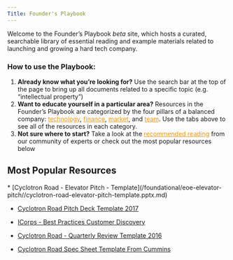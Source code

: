 ```yaml
---
Title: Founder's Playbook
---
```


<div class="home-lead-content">



<p class="intro-text">Welcome to the Founder’s Playbook <i>beta</i> site, which hosts a curated, searchable library of essential reading and example materials related to launching and growing a hard tech company.</p>

<h3>How to use the Playbook:</h3>

<p> 

<ol>
  <li><b>Already know what you’re looking for?</b>  Use the search bar at the top of the page to bring up all documents related to a specific topic (e.g. “intellectual property”)</li>
  <li><b>Want to educate yourself in a particular area?</b>  Resources in the Founder’s Playbook are categorized by the four pillars of a balanced company: <a href="http://playbooks.cyclotronroad.org/tech-product" style="color: rgb(235,149,19)">technology</a>, <a href="http://playbooks.cyclotronroad.org/finance" style="color: rgb(235,149,19)">finance</a>, <a href="http://playbooks.cyclotronroad.org/market-customer" style="color: rgb(235,149,19)">market</a>, and <a href="http://playbooks.cyclotronroad.org/team-execution" style="color: rgb(235,149,19)">team</a>. Use the tabs above to see all of the resources in each category.</li>
  <li><b>Not sure where to start?</b>  Take a look at the <a href="http://playbooks.cyclotronroad.org/expert-lists" style="color: rgb(235,149,19)">recommended reading</a> from our community of experts or check out the most popular resources below</li>
 
</ol>  

</p>

</div>

<div markdown="1" class="medium-12 home-popular-resources">

<h2>Most Popular Resources</h2>
* 
  [Cyclotron Road - Elevator Pitch - Template](/foundational/eoe-elevator-pitch//cyclotron-road-elevator-pitch-template.pptx.md)

* 
  [Cyclotron Road Pitch Deck Template 2017](/finance/vc-pitch/content-templates/cyclotron-road-pitch-deck-template-2017.pptx.md)

* 
  [ICorps - Best Practices Customer Discovery](/market-customer/customer-discovery/content-icorps-customer-discovery/icorps-best-practices-customer-discovery.pdf.md)

* 
  [Cyclotron Road - Quarterly Review Template 2016](/team-execution/advisory-board-meetings/eoe-advisory-board-meetings/cyclotron-road-quarterly-review-template-2016.pptx.md)

*
  [Cyclotron Road Spec Sheet Template From Cummins](/tech-product/product-prd-spec-sheet/eoe-product-spec-sheets/cyclotron-road-spec-sheet-template-from-cummins.docx.md)

</div>

<!-- <div markdown="1" class="medium-12 home-popular-slider">

<div markdown="1" class="home-slider-foundational">
# Most Popular Foundational Resources
* [Cyclotron Road - Elevator Pitch - Template](/foundational/eoe-elevator-pitch//cyclotron-road-elevator-pitch-template.pptx.md)
* [Matthew Nordan - Demystifying Money](/foundational/content-equity-v-debt-v-revenue//matthew-nordan-demystifyng-money.pdf.md)
</div>

<div markdown="1" class="home-slider-foundational">
# Most Popular Finance Resources
* [Venture Hacks - Cap Table Overview](/finance/cap-table-vc-legal-docs/content-cap-table-overview/venture-hacks-cap-table-overview.webloc.md)
* [Solar Junction Series A](/finance/vc-pitch/eoe-hard-tech-pitch-decks/solar-junction-series-a.pdf.md)
</div>

<div markdown="1" class="home-slider-foundational">
# Most Popular Market + Customer Resources
* [ICorps - Best Practices Customer Discovery](/market-customer/customer-discovery/content-icorps-customer-discovery/icorps-best-practices-customer-discovery.pdf.md)
* [Khosla Ventures - Project Rifle](/market-customer/market-sizing-segmentation/content-market-segmentation/khosla-ventures-project-rifle.ppt.md)
</div>

<div markdown="1" class="home-slider-foundational">
# Most Popular Team + Execution Resources
* [Cyclotron Road - Quarterly Review Memo Template 2016](/team-execution/advisory-board-meetings/eoe-advisory-board-meetings/cyclotron-road-quarterly-review-memo-template-2016.docx.md)
* [NextView Board Slide Deck Template](/team-execution/board-of-directors-meetings/eoe-board-meeting-decks/nextview-board-slide-deck-template.pptx.md)
</div>

<div markdown="1" class="home-slider-foundational">
# Most Popular Tech + Product Resources
* [Cyclotron Road Spec Sheet Template From Cummins](/tech-product/product-prd-spec-sheet/eoe-product-spec-sheets/cyclotron-road-spec-sheet-template-from-cummins.docx.md)
* [Cyclotron Road - Product Internal Press Release Iteration](/tech-product/product-prd-spec-sheet/content-product-internal-press-release-iteration/cyclotron-road-product-internal-press-release-iteration.pptx.md)
</div>

</div> -->
